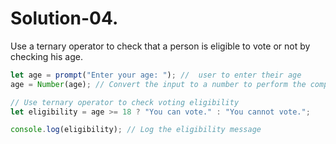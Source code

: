 # Solution-04.  

Use a ternary operator to check that a person is eligible to vote or not by checking his age.

```javaScript
let age = prompt("Enter your age: "); //  user to enter their age
age = Number(age); // Convert the input to a number to perform the comparison

// Use ternary operator to check voting eligibility
let eligibility = age >= 18 ? "You can vote." : "You cannot vote.";

console.log(eligibility); // Log the eligibility message

```
